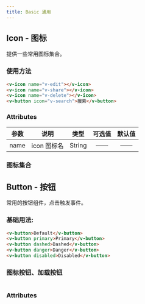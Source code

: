 ```yaml
---
title: Basic 通用
---
```


## Icon - 图标
提供一些常用图标集合。

### 使用方法

<ClientOnly>
  <icon-demo1></icon-demo1>
</ClientOnly>

```HTML
<v-icon name="v-edit"></v-icon>
<v-icon name="v-share"></v-icon>
<v-icon name="v-delete"></v-icon>
<v-button icon="v-search">搜索</v-button>
```

### Attributes
参数 | 说明 | 类型 | 可选值 | 默认值
:-:| :-: | :-: | :-: | :-: 
name | icon 图标名 | String | —— | ——


### 图标集合
<ClientOnly>
  <icon-demo2></icon-demo2>
</ClientOnly>

## Button - 按钮
常用的按钮组件，点击触发事件。

### 基础用法:

<ClientOnly>
  <button-demo1></button-demo1>
</ClientOnly>

```HTML
<v-button>Default</v-button>
<v-button primary>Primary</v-button>
<v-button dashed>Dashed</v-button>
<v-button danger>Danger</v-button>
<v-button disabled>Disabled</v-button>
```

### 图标按钮、加载按钮

<ClientOnly>
  <button-demo2></button-demo2>
</ClientOnly>

```HTML

```

### Attributes